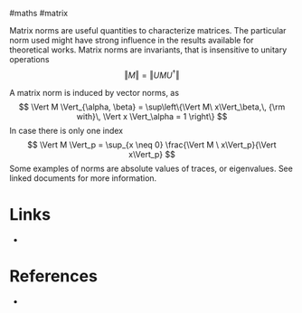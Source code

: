 #maths #matrix

Matrix norms are useful quantities to characterize matrices. The particular norm used might have strong influence in the results available for theoretical works. Matrix norms are invariants, that is insensitive to unitary operations
$$
\Vert M \Vert = \Vert U M U^\dagger \Vert
$$

A matrix norm is induced by vector norms, as
$$
\Vert M \Vert_{\alpha, \beta} = \sup\left\{\Vert M\ x\Vert_\beta,\, {\rm with}\, \Vert x \Vert_\alpha = 1 \right\}
$$
In case there is only one index
$$
\Vert M \Vert_p = \sup_{x \neq 0} \frac{\Vert M \ x\Vert_p}{\Vert x\Vert_p}
$$
Some examples of norms are absolute values of traces, or eigenvalues. See linked documents for more information.

# Links
- 

# References
- 